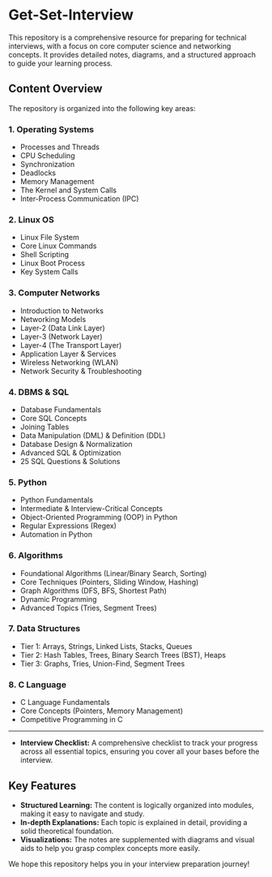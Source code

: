 # Get-Set-Interview

This repository is a comprehensive resource for preparing for technical interviews, with a focus on core computer science and networking concepts. It provides detailed notes, diagrams, and a structured approach to guide your learning process.

## Content Overview

The repository is organized into the following key areas:

### 1. Operating Systems
- Processes and Threads
- CPU Scheduling
- Synchronization
- Deadlocks
- Memory Management
- The Kernel and System Calls
- Inter-Process Communication (IPC)

### 2. Linux OS
- Linux File System
- Core Linux Commands
- Shell Scripting
- Linux Boot Process
- Key System Calls

### 3. Computer Networks
- Introduction to Networks
- Networking Models
- Layer-2 (Data Link Layer)
- Layer-3 (Network Layer)
- Layer-4 (The Transport Layer)
- Application Layer & Services
- Wireless Networking (WLAN)
- Network Security & Troubleshooting

### 4. DBMS & SQL
- Database Fundamentals
- Core SQL Concepts
- Joining Tables
- Data Manipulation (DML) & Definition (DDL)
- Database Design & Normalization
- Advanced SQL & Optimization
- 25 SQL Questions & Solutions

### 5. Python
- Python Fundamentals
- Intermediate & Interview-Critical Concepts
- Object-Oriented Programming (OOP) in Python
- Regular Expressions (Regex)
- Automation in Python

### 6. Algorithms
- Foundational Algorithms (Linear/Binary Search, Sorting)
- Core Techniques (Pointers, Sliding Window, Hashing)
- Graph Algorithms (DFS, BFS, Shortest Path)
- Dynamic Programming
- Advanced Topics (Tries, Segment Trees)

### 7. Data Structures
- Tier 1: Arrays, Strings, Linked Lists, Stacks, Queues
- Tier 2: Hash Tables, Trees, Binary Search Trees (BST), Heaps
- Tier 3: Graphs, Tries, Union-Find, Segment Trees

### 8. C Language
- C Language Fundamentals
- Core Concepts (Pointers, Memory Management)
- Competitive Programming in C

---

- **Interview Checklist:** A comprehensive checklist to track your progress across all essential topics, ensuring you cover all your bases before the interview.

## Key Features

*   **Structured Learning:** The content is logically organized into modules, making it easy to navigate and study.
*   **In-depth Explanations:** Each topic is explained in detail, providing a solid theoretical foundation.
*   **Visualizations:** The notes are supplemented with diagrams and visual aids to help you grasp complex concepts more easily.

We hope this repository helps you in your interview preparation journey!